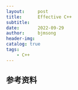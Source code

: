```yaml
---
layout:     post
title:      Effective C++
subtitle:   
date:       2022-09-29
author:     bjmsong
header-img: 
catalog: true
tags:
    - C++
---
```

##


## 参考资料


